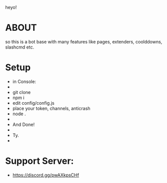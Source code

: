heyo!

# ABOUT
so this is a bot base with many features like pages, extenders, coolddowns, slashcmd etc.

# Setup
+ in Console:
+ 
+ git clone <url>
+ npm i
+ edit config/config.js
+ place your token, channels, anticrash
+ node .
+ 
+ And Done!
+ 
+ Ty.
+ 
# Support Server:
+ https://discord.gg/pwAXkpsCHf